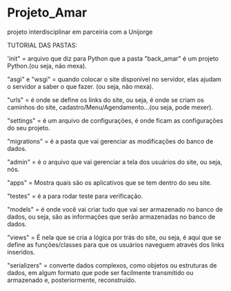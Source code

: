 # Projeto_Amar
projeto interdisciplinar em parceiria com a Unijorge




TUTORIAL DAS PASTAS:

'init"  = arquivo que diz para Python que a pasta "back_amar" é um projeto Python.(ou seja, não mexa).

"asgi" e "wsgi" = quando colocar o site disponível no servidor, elas ajudam o servidor a saber o que fazer. (ou seja, não mexa).

"urls" = é onde se define os links do site, ou seja, é onde se criam os caminhos do site, cadastro/Menu/Agendamento...(ou seja, pode mexer).

"settings" = é um arquivo de configurações, é onde ficam as configurações do seu projeto.

"migrations" = é a pasta que vai gerenciar as modificações do banco de dados.

"admin" = é o arquivo que vai gerenciar a tela dos usuários do site, ou seja, nós.

"apps" = Mostra quais são os aplicativos que se tem dentro do seu site.

"testes" = é a para rodar teste para verificação.

"models" = é onde você vai criar tudo que vai ser armazenado no banco de dados, ou seja, são as informações que serão armazenadas no banco de dados.

"views" = É nela que se cria a lógica por trás do site, ou seja, é aqui que se define as funções/classes para que os usuários naveguem através dos links inseridos.

"serializers" = converte dados complexos, como objetos ou estruturas de dados, em algum formato que pode ser facilmente transmitido ou armazenado e, posteriormente, reconstruído.


